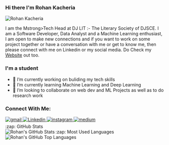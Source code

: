 ### Hi there I'm Rohan Kacheria

<p align="left"> <img src="https://komarev.com/ghpvc/?username=rohaan311299" alt="Rohan Kacheria" /> </p>
<p>I am the Mstrong>Tech Head</strong> at DJ LIT :- The Literary Society of DJSCE.
I am a Software Developer, Data Analyst and a Machine Learning enthusiast,
I am open to make new connections and if you want to work on some project together or have a conversation with me or get to know me, then please connect with me on Linkedin or my social media.
Do Check my <a href="https://rohankacheria31.netlify.app/" target="_blank">Website</a> out too.</p>


### I'm a student 
- 🔭 I’m currently working on buliding my tech skills
- 🌱 I’m currently learning Machine Learning and Deep Learning
- 👯 I’m looking to collaborate on web dev and ML Projects as well as to do research work


### Connect With Me:
<!--
<a href="https://twitter.com/Aishwar48942221" target="_blank">
<img src=https://img.shields.io/badge/twitter-%2300acee.svg?&style=for-the-badge&logo=twitter&logoColor=white alt=twitter style="margin-bottom: 5px;" />
</a> -->
<a href="mailto:rohankacheriam@gmail.com?hl=en" target="_blank">
<img src=https://img.shields.io/badge/gmail-%23DC493C.svg?&style=for-the-badge&logo=gmail&logoColor=white alt=gmail style="margin-bottom: 5px;" />
</a>
<a href="https://www.linkedin.com/in/rohan-kacheria-210ba1190/" target="_blank">
<img src=https://img.shields.io/badge/linkedin-%231E77B5.svg?&style=for-the-badge&logo=linkedin&logoColor=white alt=Linkedin style="margin-bottom: 5px;" />
</a>
<a href="https://www.instagram.com/rohaankacheriaa/" target="_blank">
<img src=https://img.shields.io/badge/instagram-%23000000.svg?&style=for-the-badge&logo=instagram&logoColor=white alt=instagram style="margin-bottom: 5px;" />
</a>
<a href="https://rohankacheriam.medium.com/" target="_blank">
<img src=https://img.shields.io/badge/medium-%23292929.svg?&style=for-the-badge&logo=medium&logoColor=white alt=medium style="margin-bottom: 5px;" /></a>

<!-- Rohan = {
  Languages: [Python, Java, JavaScript, C],
  Development:[HTML, CSS, JQuery, Bootstrap, React.JS, Node.JS, Express.JS, EJS, Flask],
  Databases:[SQL, Firebase, MongoDB, Mongoose],
  Data-Science:[Numpy, Pandas, Matplotlib, Seaborn, Scikit Learn, SpreadSheets, Google Analytics, Tableau],
  Others:[Digital Marketing, Social Media Marketing, SEO, Wordpress, Wix, MS Office],
  hobbies: ["Reading", "Working Out", "Party"]
}
 -->

  <summary>:zap: GitHub Stats</summary>

  <img align="left" alt="Rohan's GitHub Stats" src="https://github-readme-stats.vercel.app/api?username=rohaan311299&show_icons=true&hide_border=true" />

</details>


  <summary>:zap: Most Used Languages</summary>

<img align="left" alt="Rohan's GitHub Top Languages" src="https://github-readme-stats.vercel.app/api/top-langs/?username=rohaan311299" />

</details>

